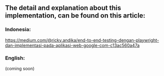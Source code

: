 ## The detail and explanation about this implementation, can be found on this article:

### Indonesia: 
https://medium.com/@ricky.andika/end-to-end-testing-dengan-playwright-dan-implementasi-pada-aplikasi-web-google-com-c13ac560a47a

### English: 
(coming soon)